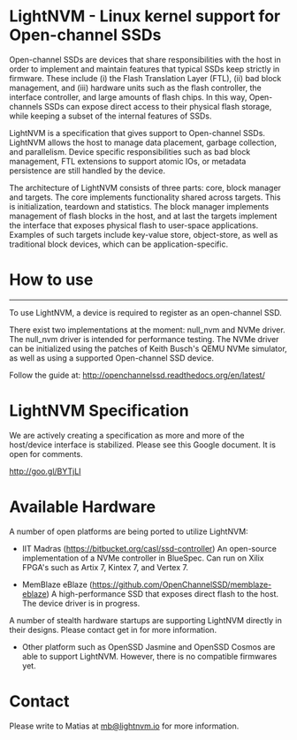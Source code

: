 # LightNVM - Linux kernel support for Open-channel SSDs

Open-channel SSDs are devices that share responsibilities with the host
in order to implement and maintain features that typical SSDs keep
strictly in firmware. These include (i) the Flash Translation Layer
(FTL), (ii) bad block management, and (iii) hardware units such as the
flash controller, the interface controller, and large amounts of flash
chips. In this way, Open-channels SSDs can expose direct
access to their physical flash storage, while keeping a subset of the
internal features of SSDs.

LightNVM is a specification that gives support to Open-channel SSDs.
LightNVM allows the host to manage data placement, garbage collection,
and parallelism. Device specific responsibilities such as bad block
management, FTL extensions to support atomic IOs, or metadata
persistence are still handled by the device.

The architecture of LightNVM consists of three parts: core, block manager and
targets. The core implements functionality shared across targets. This
is initialization, teardown and statistics. The block manager implements management of flash blocks in the host, and at last the targets implement the
interface that exposes physical flash to user-space applications.
Examples of such targets include key-value store, object-store, as well
as traditional block devices, which can be application-specific.

# How to use
-------------
To use LightNVM, a device is required to register as an open-channel
SSD.

There exist two implementations at the moment: null_nvm and NVMe driver.
The null_nvm driver is intended for performance testing. The NVMe driver
can be initialized using the patches of Keith Busch's QEMU NVMe
simulator, as well as using a supported Open-channel SSD device.

Follow the guide at: http://openchannelssd.readthedocs.org/en/latest/

# LightNVM Specification

We are actively creating a specification as more and more of the
host/device interface is stabilized. Please see this Google document.
It is open for comments.

http://goo.gl/BYTjLI

# Available Hardware

A number of open platforms are being ported to utilize LightNVM:

- IIT Madras (https://bitbucket.org/casl/ssd-controller) An open-source
implementation of a NVMe controller in BlueSpec. Can run on Xilix
FPGA's such as Artix 7, Kintex 7, and Vertex 7.

- MemBlaze eBlaze (https://github.com/OpenChannelSSD/memblaze-eblaze) A
high-performance SSD that exposes direct flash to the host. The device
driver is in progress.

A number of stealth hardware startups are supporting LightNVM directly
in their designs. Please contact get in for more information.

- Other platform such as OpenSSD Jasmine and OpenSSD Cosmos are able to
support LightNVM. However, there is no compatible firmwares yet.

# Contact
Please write to Matias at mb@lightnvm.io for more information.

